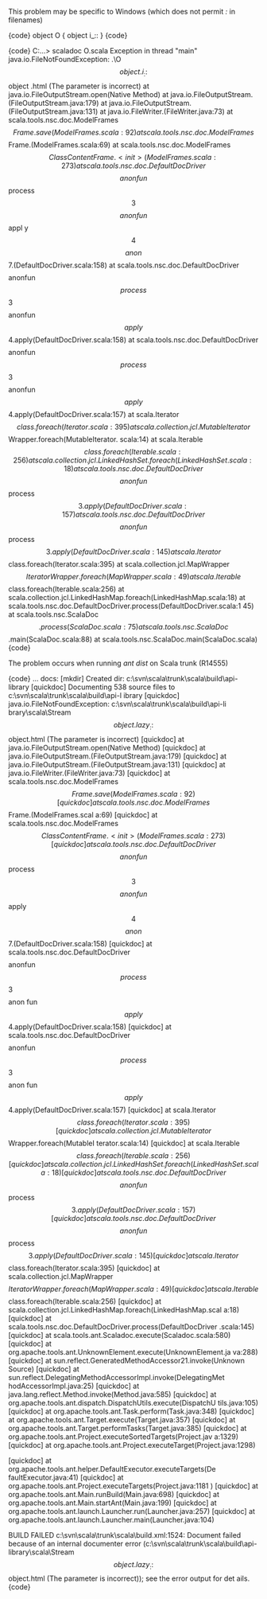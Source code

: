 This problem may be specific to Windows (which does not permit *:* in filenames)

{code}
object O {
    object i_::
}
{code}

{code}
C:\...> scaladoc O.scala
Exception in thread "main" java.io.FileNotFoundException: .\O$$object.i_::$$object
.html (The parameter is incorrect)
        at java.io.FileOutputStream.open(Native Method)
        at java.io.FileOutputStream.<init>(FileOutputStream.java:179)
        at java.io.FileOutputStream.<init>(FileOutputStream.java:131)
        at java.io.FileWriter.<init>(FileWriter.java:73)
        at scala.tools.nsc.doc.ModelFrames$$Frame.save(ModelFrames.scala:92)
        at scala.tools.nsc.doc.ModelFrames$$Frame.<init>(ModelFrames.scala:69)
        at scala.tools.nsc.doc.ModelFrames$$ClassContentFrame.<init>(ModelFrames.
scala:273)
        at scala.tools.nsc.doc.DefaultDocDriver$$$$anonfun$$process$$3$$$$anonfun$$appl
y$$4$$$$anon$$7.<init>(DefaultDocDriver.scala:158)
        at scala.tools.nsc.doc.DefaultDocDriver$$$$anonfun$$process$$3$$$$anonfun$$appl
y$$4.apply(DefaultDocDriver.scala:158)
        at scala.tools.nsc.doc.DefaultDocDriver$$$$anonfun$$process$$3$$$$anonfun$$appl
y$$4.apply(DefaultDocDriver.scala:157)
        at scala.Iterator$$class.foreach(Iterator.scala:395)
        at scala.collection.jcl.MutableIterator$$Wrapper.foreach(MutableIterator.
scala:14)
        at scala.Iterable$$class.foreach(Iterable.scala:256)
        at scala.collection.jcl.LinkedHashSet.foreach(LinkedHashSet.scala:18)
        at scala.tools.nsc.doc.DefaultDocDriver$$$$anonfun$$process$$3.apply(Default
DocDriver.scala:157)
        at scala.tools.nsc.doc.DefaultDocDriver$$$$anonfun$$process$$3.apply(Default
DocDriver.scala:145)
        at scala.Iterator$$class.foreach(Iterator.scala:395)
        at scala.collection.jcl.MapWrapper$$IteratorWrapper.foreach(MapWrapper.sc
ala:49)
        at scala.Iterable$$class.foreach(Iterable.scala:256)
        at scala.collection.jcl.LinkedHashMap.foreach(LinkedHashMap.scala:18)
        at scala.tools.nsc.doc.DefaultDocDriver.process(DefaultDocDriver.scala:1
45)
        at scala.tools.nsc.ScalaDoc$$.process(ScalaDoc.scala:75)
        at scala.tools.nsc.ScalaDoc$$.main(ScalaDoc.scala:88)
        at scala.tools.nsc.ScalaDoc.main(ScalaDoc.scala)
{code}

The problem occurs when running _ant dist_ on Scala trunk (R14555)

{code}
...
docs:
    [mkdir] Created dir: c:\svn\scala\trunk\scala\build\api-library
 [quickdoc] Documenting 538 source files to c:\svn\scala\trunk\scala\build\api-l
ibrary
 [quickdoc] java.io.FileNotFoundException: c:\svn\scala\trunk\scala\build\api-li
brary\scala\Stream$$object.lazy_::$$object.html (The parameter is incorrect)
 [quickdoc]     at java.io.FileOutputStream.open(Native Method)
 [quickdoc]     at java.io.FileOutputStream.<init>(FileOutputStream.java:179)
 [quickdoc]     at java.io.FileOutputStream.<init>(FileOutputStream.java:131)
 [quickdoc]     at java.io.FileWriter.<init>(FileWriter.java:73)
 [quickdoc]     at scala.tools.nsc.doc.ModelFrames$$Frame.save(ModelFrames.scala:
92)
 [quickdoc]     at scala.tools.nsc.doc.ModelFrames$$Frame.<init>(ModelFrames.scal
a:69)
 [quickdoc]     at scala.tools.nsc.doc.ModelFrames$$ClassContentFrame.<init>(Mode
lFrames.scala:273)
 [quickdoc]     at scala.tools.nsc.doc.DefaultDocDriver$$$$anonfun$$process$$3$$$$anon
fun$$apply$$4$$$$anon$$7.<init>(DefaultDocDriver.scala:158)
 [quickdoc]     at scala.tools.nsc.doc.DefaultDocDriver$$$$anonfun$$process$$3$$$$anon
fun$$apply$$4.apply(DefaultDocDriver.scala:158)
 [quickdoc]     at scala.tools.nsc.doc.DefaultDocDriver$$$$anonfun$$process$$3$$$$anon
fun$$apply$$4.apply(DefaultDocDriver.scala:157)
 [quickdoc]     at scala.Iterator$$class.foreach(Iterator.scala:395)
 [quickdoc]     at scala.collection.jcl.MutableIterator$$Wrapper.foreach(MutableI
terator.scala:14)
 [quickdoc]     at scala.Iterable$$class.foreach(Iterable.scala:256)
 [quickdoc]     at scala.collection.jcl.LinkedHashSet.foreach(LinkedHashSet.scal
a:18)
 [quickdoc]     at scala.tools.nsc.doc.DefaultDocDriver$$$$anonfun$$process$$3.apply
(DefaultDocDriver.scala:157)
 [quickdoc]     at scala.tools.nsc.doc.DefaultDocDriver$$$$anonfun$$process$$3.apply
(DefaultDocDriver.scala:145)
 [quickdoc]     at scala.Iterator$$class.foreach(Iterator.scala:395)
 [quickdoc]     at scala.collection.jcl.MapWrapper$$IteratorWrapper.foreach(MapWr
apper.scala:49)
 [quickdoc]     at scala.Iterable$$class.foreach(Iterable.scala:256)
 [quickdoc]     at scala.collection.jcl.LinkedHashMap.foreach(LinkedHashMap.scal
a:18)
 [quickdoc]     at scala.tools.nsc.doc.DefaultDocDriver.process(DefaultDocDriver
.scala:145)
 [quickdoc]     at scala.tools.ant.Scaladoc.execute(Scaladoc.scala:580)
 [quickdoc]     at org.apache.tools.ant.UnknownElement.execute(UnknownElement.ja
va:288)
 [quickdoc]     at sun.reflect.GeneratedMethodAccessor21.invoke(Unknown Source)
 [quickdoc]     at sun.reflect.DelegatingMethodAccessorImpl.invoke(DelegatingMet
hodAccessorImpl.java:25)
 [quickdoc]     at java.lang.reflect.Method.invoke(Method.java:585)
 [quickdoc]     at org.apache.tools.ant.dispatch.DispatchUtils.execute(DispatchU
tils.java:105)
 [quickdoc]     at org.apache.tools.ant.Task.perform(Task.java:348)
 [quickdoc]     at org.apache.tools.ant.Target.execute(Target.java:357)
 [quickdoc]     at org.apache.tools.ant.Target.performTasks(Target.java:385)
 [quickdoc]     at org.apache.tools.ant.Project.executeSortedTargets(Project.jav
a:1329)
 [quickdoc]     at org.apache.tools.ant.Project.executeTarget(Project.java:1298)

 [quickdoc]     at org.apache.tools.ant.helper.DefaultExecutor.executeTargets(De
faultExecutor.java:41)
 [quickdoc]     at org.apache.tools.ant.Project.executeTargets(Project.java:1181
)
 [quickdoc]     at org.apache.tools.ant.Main.runBuild(Main.java:698)
 [quickdoc]     at org.apache.tools.ant.Main.startAnt(Main.java:199)
 [quickdoc]     at org.apache.tools.ant.launch.Launcher.run(Launcher.java:257)
 [quickdoc]     at org.apache.tools.ant.launch.Launcher.main(Launcher.java:104)

BUILD FAILED
c:\svn\scala\trunk\scala\build.xml:1524: Document failed because of an internal
documenter error (c:\svn\scala\trunk\scala\build\api-library\scala\Stream$$object
.lazy_::$$object.html (The parameter is incorrect)); see the error output for det
ails.
{code}

